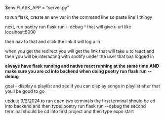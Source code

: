  $env:FLASK_APP = "server.py"

 to run flask, create an env var in the command line
 so paste line 1 thingy

 next, run poetry run flask run --debug
^ that will give u url like localhost:5000

then nav to that and click the link it will log u in

when you get the redirect you will get the link that will take u to react
and then you will be interacting with spotify under the user that has logged in

**always have flask running and native react running at the same time**
**AND make sure you are cd into backend when doing poetry run flask run --debug**

goal - display a playlist and see if you can display songs in playlist
after that youll be good to go



update 9/2/2024
to run open two terminals 
the first terminal should be cd into backend and then type: poetry run flask run --debug
the second terminal should be cd into first project and then type expo start
